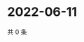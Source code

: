 # 2022-06-11

共 0 条

<!-- BEGIN WEIBO -->
<!-- 最后更新时间 Sat Jun 11 2022 05:13:40 GMT+0800 (China Standard Time) -->

<!-- END WEIBO -->
